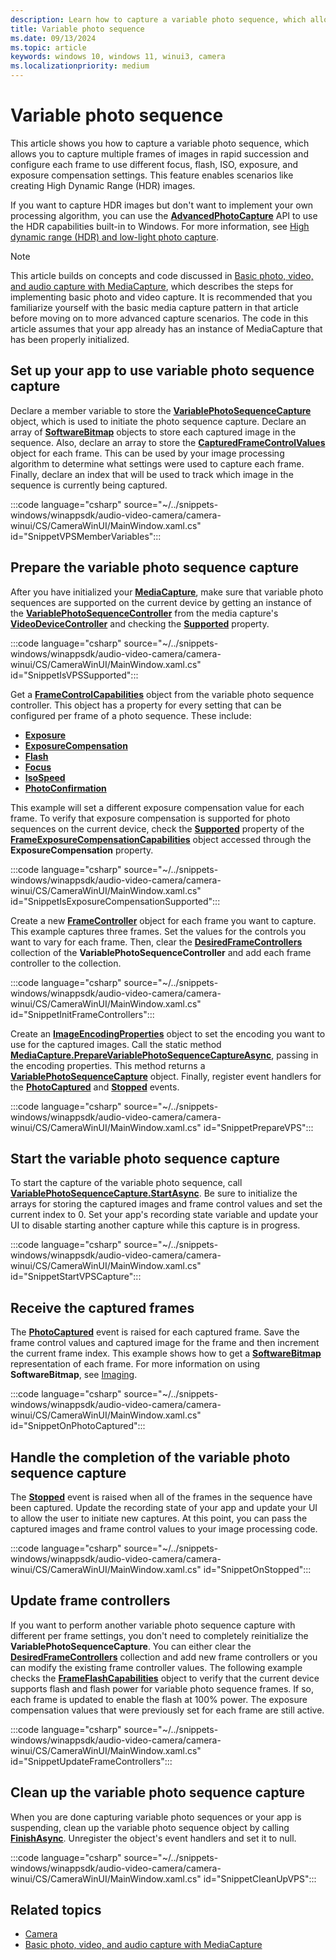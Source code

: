 ```yaml
---
description: Learn how to capture a variable photo sequence, which allows you to capture multiple frames of images in rapid succession and configure each frame to use different focus, flash, ISO, exposure, and exposure compensation settings.
title: Variable photo sequence
ms.date: 09/13/2024
ms.topic: article
keywords: windows 10, windows 11, winui3, camera
ms.localizationpriority: medium
---
```

# Variable photo sequence

This article shows you how to capture a variable photo sequence, which allows you to capture multiple frames of images in rapid succession and configure each frame to use different focus, flash, ISO, exposure, and exposure compensation settings. This feature enables scenarios like creating High Dynamic Range (HDR) images.

If you want to capture HDR images but don't want to implement your own processing algorithm, you can use the [**AdvancedPhotoCapture**](/uwp/api/Windows.Media.Capture.AdvancedPhotoCapture) API to use the HDR capabilities built-in to Windows. For more information, see [High dynamic range (HDR) and low-light photo capture](hdr-low-light-photo-capture.md).

> [!NOTE] 
> This article builds on concepts and code discussed in [Basic photo, video, and audio capture with MediaCapture](basic-photo-capture.md), which describes the steps for implementing basic photo and video capture. It is recommended that you familiarize yourself with the basic media capture pattern in that article before moving on to more advanced capture scenarios. The code in this article assumes that your app already has an instance of MediaCapture that has been properly initialized.

## Set up your app to use variable photo sequence capture

Declare a member variable to store the [**VariablePhotoSequenceCapture**](/uwp/api/Windows.Media.Capture.Core.VariablePhotoSequenceCapture) object, which is used to initiate the photo sequence capture. Declare an array of [**SoftwareBitmap**](/uwp/api/Windows.Graphics.Imaging.SoftwareBitmap) objects to store each captured image in the sequence. Also, declare an array to store the [**CapturedFrameControlValues**](/uwp/api/Windows.Media.Capture.CapturedFrameControlValues) object for each frame. This can be used by your image processing algorithm to determine what settings were used to capture each frame. Finally, declare an index that will be used to track which image in the sequence is currently being captured.

:::code language="csharp" source="~/../snippets-windows/winappsdk/audio-video-camera/camera-winui/CS/CameraWinUI/MainWindow.xaml.cs" id="SnippetVPSMemberVariables":::

## Prepare the variable photo sequence capture

After you have initialized your [**MediaCapture**](/uwp/api/Windows.Media.Capture.MediaCapture), make sure that variable photo sequences are supported on the current device by getting an instance of the [**VariablePhotoSequenceController**](/uwp/api/Windows.Media.Devices.Core.VariablePhotoSequenceController) from the media capture's [**VideoDeviceController**](/uwp/api/Windows.Media.Devices.VideoDeviceController) and checking the [**Supported**](/uwp/api/windows.media.devices.core.variablephotosequencecontroller.supported) property.

:::code language="csharp" source="~/../snippets-windows/winappsdk/audio-video-camera/camera-winui/CS/CameraWinUI/MainWindow.xaml.cs" id="SnippetIsVPSSupported":::

Get a [**FrameControlCapabilities**](/uwp/api/Windows.Media.Devices.Core.FrameControlCapabilities) object from the variable photo sequence controller. This object has a property for every setting that can be configured per frame of a photo sequence. These include:

-   [**Exposure**](/uwp/api/windows.media.devices.core.framecontrolcapabilities.exposure)
-   [**ExposureCompensation**](/uwp/api/windows.media.devices.core.framecontrolcapabilities.exposurecompensation)
-   [**Flash**](/uwp/api/windows.media.devices.core.framecontrolcapabilities.flash)
-   [**Focus**](/uwp/api/windows.media.devices.core.framecontrolcapabilities.focus)
-   [**IsoSpeed**](/uwp/api/windows.media.devices.core.framecontrolcapabilities.isospeed)
-   [**PhotoConfirmation**](/uwp/api/windows.media.devices.core.framecontrolcapabilities.photoconfirmationsupported)

This example will set a different exposure compensation value for each frame. To verify that exposure compensation is supported for photo sequences on the current device, check the [**Supported**](/uwp/api/windows.media.devices.exposurecompensationcontrol.supported) property of the [**FrameExposureCompensationCapabilities**](/uwp/api/Windows.Media.Devices.Core.FrameExposureCompensationCapabilities) object accessed through the **ExposureCompensation** property.

:::code language="csharp" source="~/../snippets-windows/winappsdk/audio-video-camera/camera-winui/CS/CameraWinUI/MainWindow.xaml.cs" id="SnippetIsExposureCompensationSupported":::

Create a new [**FrameController**](/uwp/api/Windows.Media.Devices.Core.FrameController) object for each frame you want to capture. This example captures three frames. Set the values for the controls you want to vary for each frame. Then, clear the [**DesiredFrameControllers**](/uwp/api/windows.media.devices.core.variablephotosequencecontroller.desiredframecontrollers) collection of the **VariablePhotoSequenceController** and add each frame controller to the collection.

:::code language="csharp" source="~/../snippets-windows/winappsdk/audio-video-camera/camera-winui/CS/CameraWinUI/MainWindow.xaml.cs" id="SnippetInitFrameControllers":::

Create an [**ImageEncodingProperties**](/uwp/api/Windows.Media.MediaProperties.ImageEncodingProperties) object to set the encoding you want to use for the captured images. Call the static method [**MediaCapture.PrepareVariablePhotoSequenceCaptureAsync**](/uwp/api/windows.media.capture.mediacapture.preparevariablephotosequencecaptureasync), passing in the encoding properties. This method returns a [**VariablePhotoSequenceCapture**](/uwp/api/Windows.Media.Capture.Core.VariablePhotoSequenceCapture) object. Finally, register event handlers for the [**PhotoCaptured**](/uwp/api/windows.media.capture.core.variablephotosequencecapture.photocaptured) and [**Stopped**](/uwp/api/windows.media.capture.core.variablephotosequencecapture.stopped) events.

:::code language="csharp" source="~/../snippets-windows/winappsdk/audio-video-camera/camera-winui/CS/CameraWinUI/MainWindow.xaml.cs" id="SnippetPrepareVPS":::

## Start the variable photo sequence capture

To start the capture of the variable photo sequence, call [**VariablePhotoSequenceCapture.StartAsync**](/uwp/api/windows.media.capture.core.variablephotosequencecapture.startasync). Be sure to initialize the arrays for storing the captured images and frame control values and set the current index to 0. Set your app's recording state variable and update your UI to disable starting another capture while this capture is in progress.

:::code language="csharp" source="~/../snippets-windows/winappsdk/audio-video-camera/camera-winui/CS/CameraWinUI/MainWindow.xaml.cs" id="SnippetStartVPSCapture":::

## Receive the captured frames

The [**PhotoCaptured**](/uwp/api/windows.media.capture.core.variablephotosequencecapture.photocaptured) event is raised for each captured frame. Save the frame control values and captured image for the frame and then increment the current frame index. This example shows how to get a [**SoftwareBitmap**](/uwp/api/Windows.Graphics.Imaging.SoftwareBitmap) representation of each frame. For more information on using **SoftwareBitmap**, see [Imaging](/windows/uwp/audio-video-camera/imaging).

:::code language="csharp" source="~/../snippets-windows/winappsdk/audio-video-camera/camera-winui/CS/CameraWinUI/MainWindow.xaml.cs" id="SnippetOnPhotoCaptured":::

## Handle the completion of the variable photo sequence capture

The [**Stopped**](/uwp/api/windows.media.capture.core.variablephotosequencecapture.stopped) event is raised when all of the frames in the sequence have been captured. Update the recording state of your app and update your UI to allow the user to initiate new captures. At this point, you can pass the captured images and frame control values to your image processing code.

:::code language="csharp" source="~/../snippets-windows/winappsdk/audio-video-camera/camera-winui/CS/CameraWinUI/MainWindow.xaml.cs" id="SnippetOnStopped":::

## Update frame controllers

If you want to perform another variable photo sequence capture with different per frame settings, you don't need to completely reinitialize the **VariablePhotoSequenceCapture**. You can either clear the [**DesiredFrameControllers**](/uwp/api/windows.media.devices.core.variablephotosequencecontroller.desiredframecontrollers) collection and add new frame controllers or you can modify the existing frame controller values. The following example checks the [**FrameFlashCapabilities**](/uwp/api/Windows.Media.Devices.Core.FrameFlashCapabilities) object to verify that the current device supports flash and flash power for variable photo sequence frames. If so, each frame is updated to enable the flash at 100% power. The exposure compensation values that were previously set for each frame are still active.

:::code language="csharp" source="~/../snippets-windows/winappsdk/audio-video-camera/camera-winui/CS/CameraWinUI/MainWindow.xaml.cs" id="SnippetUpdateFrameControllers":::

## Clean up the variable photo sequence capture

When you are done capturing variable photo sequences or your app is suspending, clean up the variable photo sequence object by calling [**FinishAsync**](/uwp/api/windows.media.capture.core.variablephotosequencecapture.finishasync). Unregister the object's event handlers and set it to null.

:::code language="csharp" source="~/../snippets-windows/winappsdk/audio-video-camera/camera-winui/CS/CameraWinUI/MainWindow.xaml.cs" id="SnippetCleanUpVPS":::

## Related topics

* [Camera](camera.md)
* [Basic photo, video, and audio capture with MediaCapture](basic-photo-capture.md)
 

 
